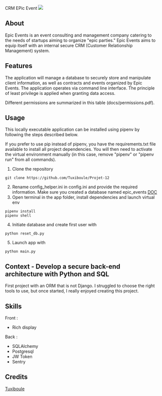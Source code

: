 CRM EPic Event
![](icon.png)

## About
Epic Events is an event consulting and management company catering to the needs of startups aiming to organize "epic parties." Epic Events aims to equip itself with an internal secure CRM (Customer Relationship Management) system.

## Features
The application will manage a database to securely store and manipulate client information, as well as contracts and events organized by Epic Events. The application operates via command line interface. The principle of least privilege is applied when granting data access.

Different permissions are summarized in this table (docs/permissions.pdf).
## Usage
This locally executable application can be installed using pipenv by following the steps described below.

If you prefer to use pip instead of pipenv, you have the requirements.txt file available to install all project dependencies. You will then need to activate the virtual environment manually (in this case, remove "pipenv" or "pipenv run" from all commands).

1. Clone the repository
```
git clone https://github.com/Tuxiboule/Projet-12
```
2. Rename config_helper.ini in config.ini and provide the required information.
Make sure you created a database named epic_events [DOC](https://www.pgadmin.org/docs/pgadmin4/development/database_dialog.html)
3. Open terminal in the app folder, install dependencies and launch virtual env
```
pipenv install
pipenv shell
```
4. Initiate database and create first user with
```
python reset_db.py
```
5. Launch app with 
```
python main.py
```



## Context - Develop a secure back-end architecture with Python and SQL
First project with an ORM that is not Django.
I struggled to choose the right tools to use, but once started, I really enjoyed creating this project.

## Skills
Front :
- Rich display

Back : 
- SQLAlchemy
- Postgresql
- JW Token
- Sentry


## Credits
[Tuxiboule](https://github.com/Tuxiboule)
